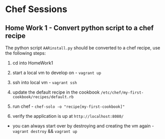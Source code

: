 # Chef Sessions

## Home Work 1 - Convert python script to a chef recipe
The python script `AARinstall.py` should be converted to a chef recipe, use the following steps:

1. cd into HomeWork1

2. start a local vm to develop on - `vagrant up`

3. ssh into local vm - `vagrant ssh`

4. update the default recipe in the cookbook `/etc/chef/my-first-cookbook/recipes/default.rb`

5. run chef - `chef-solo -o "recipe[my-first-cookbook]"`

6. verify the application is up at `http://localhost:8080/`

* you can always start over by destroying and creating the vm again - `vagrant destroy` && `vagrant up`

